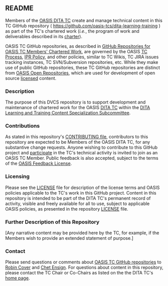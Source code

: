 <div>
<h2>README</h2>

<p>Members of the <a href="https://www.oasis-open.org/committees/dita/">OASIS DITA TC</a> create and manage technical content in this TC GitHub repository ( <a href="https://github.com/oasis-tcs/dita-learning-training">https://github.com/oasis-tcs/dita-learning-training</a> ) as part of the TC's chartered work (<i>i.e.</i>, the program of work and deliverables described in its <a href="https://www.oasis-open.org/committees/dita/charter.php">charter</a>).</p>

<p>OASIS TC GitHub repositories, as described in <a href="https://www.oasis-open.org/resources/tcadmin/github-repositories-for-oasis-tc-members-chartered-work">GitHub Repositories for OASIS TC Members' Chartered Work</a>, are governed by the OASIS <a href="https://www.oasis-open.org/policies-guidelines/tc-process">TC Process</a>, <a href="https://www.oasis-open.org/policies-guidelines/ipr">IPR Policy</a>, and other policies, similar to TC Wikis, TC JIRA issues tracking instances, TC SVN/Subversion repositories, etc.  While they make use of public GitHub repositories, these TC GitHub repositories are distinct from <a href="https://www.oasis-open.org/resources/open-repositories">OASIS Open Repositories</a>, which are used for development of open source <a href="https://www.oasis-open.org/resources/open-repositories/licenses">licensed</a> content.</p>
</div>

<div>
<h3>Description</h3>

<p>The purpose of this DVCS repository is to support development and maintenance of chartered work for the OASIS <a href="https://www.oasis-open.org/committees/dita/">DITA TC</a> within the <a href="http://www.oasis-open.org/committees/tc_home.php?wg_abbrev=dita-learningspec">DITA Learning and Training Content Specialization Subcommittee</a>.</p>
</div>

<div>
<h3>Contributions</h3>
<p>As stated in this repository's <a href="https://github.com/oasis-tcs/dita-learning-training/blob/master/CONTRIBUTING.md">CONTRIBUTING file</a>, contributors to this repository are expected to be Members of the OASIS DITA TC, for any substantive change requests.  Anyone wishing to contribute to this GitHub project and <a href="https://www.oasis-open.org/join/participation-instructions">participate</a> in the TC's technical activity is invited to join as an OASIS TC Member.  Public feedback is also accepted, subject to the terms of the <a href="https://www.oasis-open.org/policies-guidelines/ipr#appendixa">OASIS Feedback License</a>.</p>
</div>



<div>
<h3>Licensing</h3>
<p>Please see the <a href="https://github.com/oasis-tcs/dita-learning-training/blob/master/LICENSE.md">LICENSE</a> file for description of the license terms and OASIS policies applicable to the TC's work in this GitHub project. Content in this repository is intended to be part of the DITA TC's permanent record of activity, visible and freely available for all to use, subject to applicable OASIS policies, as presented in the repository <a href="https://github.com/oasis-tcs/dita-learning-training/blob/master/LICENSE.md">LICENSE</a> file.</p>
</div>

<div>
<h3>Further Description of this Repository</h3>

<p>[Any narrative content may be provided here by the TC, for example, if the Members wish to provide an extended statement of purpose.]</p>
</div>

<div>

<h3>Contact</h3>
<p>Please send questions or comments about <a href="https://www.oasis-open.org/resources/tcadmin/github-repositories-for-oasis-tc-members-chartered-work">OASIS TC GitHub repositories</a> to <a href="mailto:robin@oasis-open.org">Robin Cover</a> and <a href="mailto:chet.ensign@oasis-open.org">Chet Ensign</a>.  For questions about content in this repository, please contact the TC Chair or Co-Chairs as listed on the the DITA TC's <a href="https://www.oasis-open.org/committees/dita/">home page</a>.</p>
</div>
